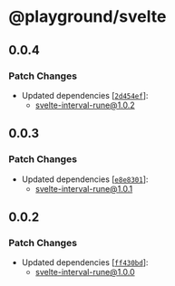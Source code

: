 # @playground/svelte

## 0.0.4

### Patch Changes

- Updated dependencies [[`2d454ef`](https://github.com/PuruVJ/svelte-interval/commit/2d454efe1ea1e4fcfc75143ca83c6b88c45d9841)]:
  - svelte-interval-rune@1.0.2

## 0.0.3

### Patch Changes

- Updated dependencies [[`e8e8301`](https://github.com/PuruVJ/svelte-interval/commit/e8e830180d99ef32c3c2e51fe116a64ec655394c)]:
  - svelte-interval-rune@1.0.1

## 0.0.2

### Patch Changes

- Updated dependencies [[`ff430bd`](https://github.com/PuruVJ/svelte-interval/commit/ff430bd85d5fe7e86de809f510cf48616b9081af)]:
  - svelte-interval-rune@1.0.0
